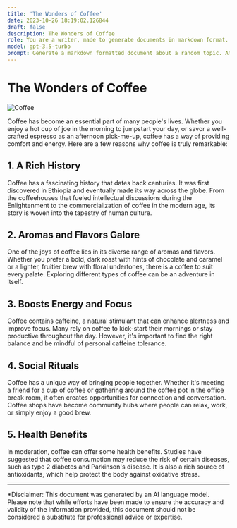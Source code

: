 ```yaml
---
title: 'The Wonders of Coffee'
date: 2023-10-26 18:19:02.126844
draft: false
description: The Wonders of Coffee
role: You are a writer, made to generate documents in markdown format. It is very important that all of the documents you generate are in valid markdown format.
model: gpt-3.5-turbo
prompt: Generate a markdown formatted document about a random topic. At the bottom, include a disclaimer explaining that the document was generated by you. The first line of the document should be the title. Make sure that the entire document is in proper markdown format, using a mix of various tags to make the document visually appealing.
---
```


# The Wonders of Coffee

![Coffee](https://images.unsplash.com/photo-1506488914044-b1af0dcee7bb?ixlib=rb-1.2.1&auto=format&fit=crop&w=800&q=60)

Coffee has become an essential part of many people's lives. Whether you enjoy a hot cup of joe in the morning to jumpstart your day, or savor a well-crafted espresso as an afternoon pick-me-up, coffee has a way of providing comfort and energy. Here are a few reasons why coffee is truly remarkable:

## 1. A Rich History

Coffee has a fascinating history that dates back centuries. It was first discovered in Ethiopia and eventually made its way across the globe. From the coffeehouses that fueled intellectual discussions during the Enlightenment to the commercialization of coffee in the modern age, its story is woven into the tapestry of human culture.

## 2. Aromas and Flavors Galore

One of the joys of coffee lies in its diverse range of aromas and flavors. Whether you prefer a bold, dark roast with hints of chocolate and caramel or a lighter, fruitier brew with floral undertones, there is a coffee to suit every palate. Exploring different types of coffee can be an adventure in itself.

## 3. Boosts Energy and Focus

Coffee contains caffeine, a natural stimulant that can enhance alertness and improve focus. Many rely on coffee to kick-start their mornings or stay productive throughout the day. However, it's important to find the right balance and be mindful of personal caffeine tolerance.

## 4. Social Rituals

Coffee has a unique way of bringing people together. Whether it's meeting a friend for a cup of coffee or gathering around the coffee pot in the office break room, it often creates opportunities for connection and conversation. Coffee shops have become community hubs where people can relax, work, or simply enjoy a good brew.

## 5. Health Benefits

In moderation, coffee can offer some health benefits. Studies have suggested that coffee consumption may reduce the risk of certain diseases, such as type 2 diabetes and Parkinson's disease. It is also a rich source of antioxidants, which help protect the body against oxidative stress.

---

*Disclaimer: This document was generated by an AI language model. Please note that while efforts have been made to ensure the accuracy and validity of the information provided, this document should not be considered a substitute for professional advice or expertise.